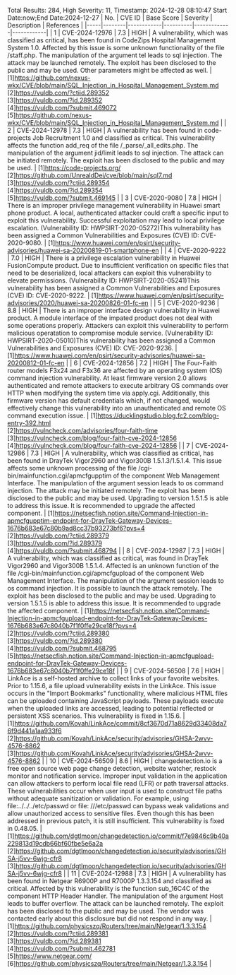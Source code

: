 Total Results: 284, High Severity: 11, Timestamp: 2024-12-28 08:10:47
Start Date:now;End Date:2024-12-27
| No. | CVE ID | Base Score | Severity | Description | References |
|-----|--------|------------|----------|-------------|------------|
| 1 | CVE-2024-12976 | 7.3  | HIGH | A vulnerability, which was classified as critical, has been found in CodeZips Hospital Management System 1.0. Affected by this issue is some unknown functionality of the file /staff.php. The manipulation of the argument tel leads to sql injection. The attack may be launched remotely. The exploit has been disclosed to the public and may be used. Other parameters might be affected as well. | [1]https://github.com/nexus-wkx/CVE/blob/main/SQL_Injection_in_Hospital_Management_System.md<br>[2]https://vuldb.com/?ctiid.289352<br>[3]https://vuldb.com/?id.289352<br>[4]https://vuldb.com/?submit.469072<br>[5]https://github.com/nexus-wkx/CVE/blob/main/SQL_Injection_in_Hospital_Management_System.md |
| 2 | CVE-2024-12978 | 7.3  | HIGH | A vulnerability has been found in code-projects Job Recruitment 1.0 and classified as critical. This vulnerability affects the function add_req of the file /_parse/_all_edits.php. The manipulation of the argument jid/limit leads to sql injection. The attack can be initiated remotely. The exploit has been disclosed to the public and may be used. | [1]https://code-projects.org/<br>[2]https://github.com/UnrealdDei/cve/blob/main/sql7.md<br>[3]https://vuldb.com/?ctiid.289354<br>[4]https://vuldb.com/?id.289354<br>[5]https://vuldb.com/?submit.469145 |
| 3 | CVE-2020-9080 | 7.8  | HIGH | There is an improper privilege management vulnerability in Huawei smart phone product. A local, authenticated attacker could craft a specific input to exploit this vulnerability. Successful exploitation may lead to local privilege escalation. (Vulnerability ID: HWPSIRT-2020-05272)This vulnerability has been assigned a Common Vulnerabilities and Exposures (CVE) ID: CVE-2020-9080. | [1]https://www.huawei.com/en/psirt/security-advisories/huawei-sa-20200819-01-smartphone-en |
| 4 | CVE-2020-9222 | 7.0  | HIGH | There is a privilege escalation vulnerability in Huawei FusionCompute product. Due to insufficient verification on specific files that need to be deserialized, local attackers can exploit this vulnerability to elevate permissions. (Vulnerability ID: HWPSIRT-2020-05241)This vulnerability has been assigned a Common Vulnerabilities and Exposures (CVE) ID: CVE-2020-9222. | [1]https://www.huawei.com/en/psirt/security-advisories/2020/huawei-sa-20200826-01-fc-en |
| 5 | CVE-2020-9236 | 8.8  | HIGH | There is an improper interface design vulnerability in Huawei product. A module interface of the impated product does not deal with some operations properly. Attackers can exploit this vulnerability to perform malicious operatation to compromise module service. (Vulnerability ID: HWPSIRT-2020-05010)This vulnerability has been assigned a Common Vulnerabilities and Exposures (CVE) ID: CVE-2020-9236. | [1]https://www.huawei.com/en/psirt/security-advisories/huawei-sa-20200812-01-fc-en |
| 6 | CVE-2024-12856 | 7.2  | HIGH | The Four-Faith router models F3x24 and F3x36 are affected by an operating system (OS) command injection vulnerability. At least firmware version 2.0 allows authenticated and remote attackers to execute arbitrary OS commands over HTTP when modifying the system time via apply.cgi. Additionally, this firmware version has default credentials which, if not changed, would effectively change this vulnerability into an unauthenticated and remote OS command execution issue. | [1]https://ducklingstudio.blog.fc2.com/blog-entry-392.html<br>[2]https://vulncheck.com/advisories/four-faith-time<br>[3]https://vulncheck.com/blog/four-faith-cve-2024-12856<br>[4]https://vulncheck.com/blog/four-faith-cve-2024-12856 |
| 7 | CVE-2024-12986 | 7.3  | HIGH | A vulnerability, which was classified as critical, has been found in DrayTek Vigor2960 and Vigor300B 1.5.1.3/1.5.1.4. This issue affects some unknown processing of the file /cgi-bin/mainfunction.cgi/apmcfgupptim of the component Web Management Interface. The manipulation of the argument session leads to os command injection. The attack may be initiated remotely. The exploit has been disclosed to the public and may be used. Upgrading to version 1.5.1.5 is able to address this issue. It is recommended to upgrade the affected component. | [1]https://netsecfish.notion.site/Command-Injection-in-apmcfgupptim-endpoint-for-DrayTek-Gateway-Devices-1676b683e67c80b9ad8cc37b93273bf6?pvs=4<br>[2]https://vuldb.com/?ctiid.289379<br>[3]https://vuldb.com/?id.289379<br>[4]https://vuldb.com/?submit.468794 |
| 8 | CVE-2024-12987 | 7.3  | HIGH | A vulnerability, which was classified as critical, was found in DrayTek Vigor2960 and Vigor300B 1.5.1.4. Affected is an unknown function of the file /cgi-bin/mainfunction.cgi/apmcfgupload of the component Web Management Interface. The manipulation of the argument session leads to os command injection. It is possible to launch the attack remotely. The exploit has been disclosed to the public and may be used. Upgrading to version 1.5.1.5 is able to address this issue. It is recommended to upgrade the affected component. | [1]https://netsecfish.notion.site/Command-Injection-in-apmcfgupload-endpoint-for-DrayTek-Gateway-Devices-1676b683e67c8040b7f1f0ffe29ce18f?pvs=4<br>[2]https://vuldb.com/?ctiid.289380<br>[3]https://vuldb.com/?id.289380<br>[4]https://vuldb.com/?submit.468795<br>[5]https://netsecfish.notion.site/Command-Injection-in-apmcfgupload-endpoint-for-DrayTek-Gateway-Devices-1676b683e67c8040b7f1f0ffe29ce18f |
| 9 | CVE-2024-56508 | 7.6  | HIGH | LinkAce is a self-hosted archive to collect links of your favorite websites. Prior to 1.15.6, a file upload vulnerability exists in the LinkAce. This issue occurs in the "Import Bookmarks" functionality, where malicious HTML files can be uploaded containing JavaScript payloads. These payloads execute when the uploaded links are accessed, leading to potential reflected or persistent XSS scenarios. This vulnerability is fixed in 1.15.6. | [1]https://github.com/Kovah/LinkAce/commit/8cf3670d71a8629d33408da76f9d441a1aa933f6<br>[2]https://github.com/Kovah/LinkAce/security/advisories/GHSA-2wvv-4576-8862<br>[3]https://github.com/Kovah/LinkAce/security/advisories/GHSA-2wvv-4576-8862 |
| 10 | CVE-2024-56509 | 8.6  | HIGH | changedetection.io is a free open source web page change detection, website watcher, restock monitor and notification service. Improper input validation in the application can allow attackers to perform local file read (LFR) or path traversal attacks. These vulnerabilities occur when user input is used to construct file paths without adequate sanitization or validation. For example, using file:../../../etc/passwd or file: ///etc/passwd can bypass weak validations and allow unauthorized access to sensitive files. Even though this has been addressed in previous patch, it is still insufficient. This vulnerability is fixed in 0.48.05. | [1]https://github.com/dgtlmoon/changedetection.io/commit/f7e9846c9b40a229813d19cdb66bf60fbe5e6a2a<br>[2]https://github.com/dgtlmoon/changedetection.io/security/advisories/GHSA-j5vv-6wjg-cfr8<br>[3]https://github.com/dgtlmoon/changedetection.io/security/advisories/GHSA-j5vv-6wjg-cfr8 |
| 11 | CVE-2024-12988 | 7.3  | HIGH | A vulnerability has been found in Netgear R6900P and R7000P 1.3.3.154 and classified as critical. Affected by this vulnerability is the function sub_16C4C of the component HTTP Header Handler. The manipulation of the argument Host leads to buffer overflow. The attack can be launched remotely. The exploit has been disclosed to the public and may be used. The vendor was contacted early about this disclosure but did not respond in any way. | [1]https://github.com/physicszq/Routers/tree/main/Netgear/1.3.3.154<br>[2]https://vuldb.com/?ctiid.289381<br>[3]https://vuldb.com/?id.289381<br>[4]https://vuldb.com/?submit.462781<br>[5]https://www.netgear.com/<br>[6]https://github.com/physicszq/Routers/tree/main/Netgear/1.3.3.154 |
